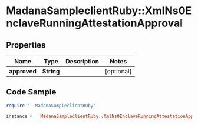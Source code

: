 #   MadanaSampleclientRuby::XmlNs0EnclaveRunningAttestationApproval

## Properties

Name | Type | Description | Notes
------------ | ------------- | ------------- | -------------
**approved** | **String** |  | [optional] 

## Code Sample

```ruby
require '  MadanaSampleclientRuby'

instance =   MadanaSampleclientRuby::XmlNs0EnclaveRunningAttestationApproval.new(approved: null)
```


